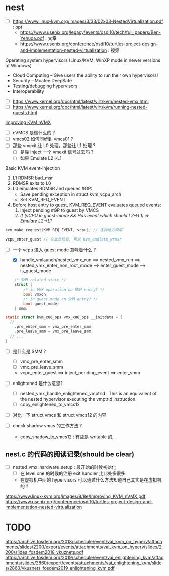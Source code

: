 # nest

- [ ] https://www.linux-kvm.org/images/3/33/02x03-NestedVirtualization.pdf : ppt
   - https://www.usenix.org/legacy/events/osdi10/tech/full_papers/Ben-Yehuda.pdf : 文章
   - https://www.usenix.org/conference/osdi10/turtles-project-design-and-implementation-nested-virtualization : 视频

Operating system hypervisors (Linux/KVM, WinXP mode in newer versions of Windows)
- Cloud Computing – Give users the ability to run their own hypervisors!
- Security – Mcafee DeepSafe
- Testing/debugging hypervisors
- Interoperability


- [ ] https://www.kernel.org/doc/html/latest/virt/kvm/nested-vmx.html
- [ ] https://www.kernel.org/doc/html/latest/virt/kvm/running-nested-guests.html

[Improving KVM nVMX](https://www.linux-kvm.org/images/8/8e/Improving_KVM_nVMX.pdf)

- [ ] eVMCS 是做什么的 ?
- [ ] vmcs02 如何同步到 vmcs01 ?
- [ ] 那些 vmexit 让 L0 处理，那些让 L1 处理 ?
    - [ ] 是靠 inject 一个 vmexit 信号过去吗 ?
    - [ ] 如果 Emulate L2→L1

Basic KVM event-injection
1. L1 RDMSR bad_msr
2. RDMSR exits to L0
3. L0 emulates RDMSR and queues #GP:
    - Save pending exception in struct kvm_vcpu_arch
    - Set KVM_REQ_EVENT
4. Before host entry to guest, KVM_REQ_EVENT evaluates queued events:
    1. Inject pending #GP to guest by VMCS
    2. *If (vCPU in guest-mode && Has event which should L2→L1) ⇒ Emulate L2→L1*

```c
kvm_make_request(KVM_REQ_EVENT, vcpu); // 各种地方调用

vcpu_enter_guest // 在此处检查, 可以 kvm_emulate_wrmsr
```

- [ ] 一个 vcpu 进入 guest mode 意味着什么 ?
  - [x] handle_vmlaunch/nested_vmx_run ==> nested_vmx_run ==>  nested_vmx_enter_non_root_mode ==> enter_guest_mode ==> is_guest_mode


```c
	/* SMM related state */
	struct {
		/* in VMX operation on SMM entry? */
		bool vmxon;
		/* in guest mode on SMM entry? */
		bool guest_mode;
	} smm;

static struct kvm_x86_ops vmx_x86_ops __initdata = {
  // ...
	.pre_enter_smm = vmx_pre_enter_smm,
	.pre_leave_smm = vmx_pre_leave_smm,
  // ...
}
```
- [ ] 是什么是 SMM ?
  - [ ] vmx_pre_enter_smm
  - [ ] vmx_pre_leave_smm
  - vcpu_enter_guest ==> inject_pending_event ==> enter_smm

- [ ] enlightened 是什么意思?
  - [ ] nested_vmx_handle_enlightened_vmptrld :  This is an equivalent of the nested hypervisor executing the vmptrld instruction.
  - [ ] copy_enlightened_to_vmcs12

- [ ] 对比一下 struct vmcs 和 struct vmcs12 的内容

- [ ] check shadow vmcs 的工作方法 ?
    - copy_shadow_to_vmcs12 : 有些是 writable 的, 

## nest.c 的代码的阅读记录(should be clear)
- [ ] nested_vmx_hardware_setup : 最开始的时候初始化
    - [ ] 在 level one 的时候的注册 exit handler 比此处多很多
    - 在虚拟机中间的 hypervisors 可以通过什么方法知道自己其实是在虚拟机的 ?

https://www.linux-kvm.org/images/8/8e/Improving_KVM_nVMX.pdf
https://www.usenix.org/conference/osdi10/turtles-project-design-and-implementation-nested-virtualization

# TODO
https://archive.fosdem.org/2018/schedule/event/vai_kvm_on_hyperv/attachments/slides/2200/export/events/attachments/vai_kvm_on_hyperv/slides/2200/slides_fosdem2018_vkuznets.pdf
https://archive.fosdem.org/2019/schedule/event/vai_enlightening_kvm/attachments/slides/2860/export/events/attachments/vai_enlightening_kvm/slides/2860/vkuznets_fosdem2019_enlightening_kvm.pdf
